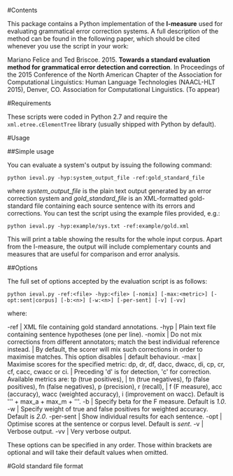 
#Contents

This package contains a Python implementation of the **I-measure** used for evaluating grammatical error correction systems. A full description of the method can be found in the following paper, which should be cited whenever you use the script in your work:


Mariano Felice and Ted Briscoe. 2015. **Towards a standard evaluation method for grammatical error detection and correction**. In Proceedings of the 2015 Conference of the North American Chapter of the Association for Computational Linguistics: Human Language Technologies (NAACL-HLT 2015), Denver, CO. Association for Computational Linguistics. (To appear)

#Requirements

These scripts were coded in Python 2.7 and require the `xml.etree.cElementTree` library (usually shipped with Python by default).

#Usage

##Simple usage

You can evaluate a system's output by issuing the following command:

`python ieval.py -hyp:system_output_file -ref:gold_standard_file`

where *system_output_file* is the plain text output generated by an error correction system and *gold_standard_file* is an XML-formatted gold-standard file containing each source sentence with its errors and corrections. You can test the script using the example files provided, e.g.:

`python ieval.py -hyp:example/sys.txt -ref:example/gold.xml`

This will print a table showing the results for the whole input corpus. Apart from the I-measure, the output will include complementary counts and measures that are useful for comparison and error analysis.

##Options

The full set of options accepted by the evaluation script is as follows:

`python ieval.py -ref:<file> -hyp:<file> [-nomix] [-max:<metric>] [-opt:sent|corpus] [-b:<n>] [-w:<n>] [-per-sent] [-v] [-vv]`

where:

-ref   | XML file containing gold standard annotations.
-hyp   | Plain text file containing sentence hypotheses (one per line).
-nomix | Do not mix corrections from different annotators; match the best individual reference instead.
       | By default, the scorer will mix such corrections in order to maximise matches. This option disables 
       | default behaviour.
-max   | Maximise scores for the specified metric: dp, dr, df, dacc, dwacc, di, cp, cr, cf, cacc, cwacc or ci.
       | Preceding 'd' is for detection, 'c' for correction. Available metrics are: tp (true positives), 
       | tn (true negatives), fp (false positives), fn (false negatives), p (precision), r (recall), 
       | f (F measure), acc (accuracy), wacc (weighted accuracy), i (improvement on wacc). Default is ''' + max_a + max_m + '''.
-b     | Specify beta for the F measure. Default is *1.0*.
-w     | Specify weight of true and false positives for weighted accuracy. Default is *2.0*.
-per-sent | Show individual results for each sentence.
-opt   | Optimise scores at the sentence or corpus level. Default is *sent*.
-v     | Verbose output.
-vv    | Very verbose output.

These options can be specified in any order. Those within brackets are optional and will take their default values when omitted.


#Gold standard file format

